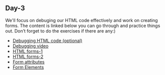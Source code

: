<h2> Day-3 </h2>
We'll focus on debuging our HTML code effectively and work on creating forms. The content is linked below you can go through and practice things out. Don’t forget to do the exercises if there are any:)
<ul>
  <li><a href ="https://drive.google.com/file/d/1VOYwvuV1oRDUswCJjPVzurUzETLpbTl6/view?usp=sharing"> Debugging HTML code (optional) </a></li>
  <li><a href="https://drive.google.com/file/d/1VOYwvuV1oRDUswCJjPVzurUzETLpbTl6/view?usp=sharing">Debugging video</a></li>
  <li><a href="https://www.w3schools.com/html/html_forms.asp">HTML forms-1</a></li>
  <li><a href="https://www.tutorialspoint.com/html/html_forms.htm">HTML forms-2</a></li>
  <li><a href="https://www.w3schools.com/html/html_forms_attributes.asp">Form attributes</a></li>
  <li><a href="https://www.w3schools.com/html/html_form_elements.asp">Form Elements</a></li>
</ul>

